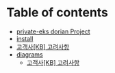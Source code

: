 # Table of contents

* [private-eks dorian Project](README.md)
* [install](install.md)
* [고객사\[KB\] 고려사항](kb고려사항.md)
* [diagrams](diagrams/README.md)
  * [고객사\[KB\] 고려사항](diagrams/kb내부파일전송.md)
